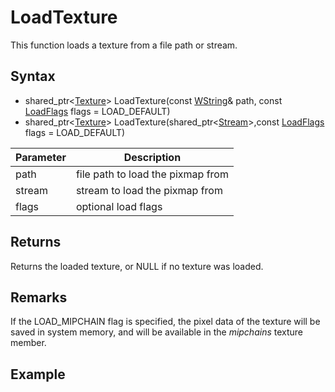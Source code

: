 # LoadTexture

This function loads a texture from a file path or stream.

## Syntax

- shared_ptr<[Texture](Texture.md)\> LoadTexture(const [WString](WString.md)& path, const [LoadFlags](Constants.md#LoadFlags) flags = LOAD_DEFAULT)
- shared_ptr<[Texture](Texture.md)\> LoadTexture(shared_ptr<[Stream](Stream.md)\>,const [LoadFlags](Constants.md#LoadFlags) flags = LOAD_DEFAULT)

| Parameter | Description |
|---|---|
| path | file path to load the pixmap from |
| stream | stream to load the pixmap from |
| flags | optional load flags |

## Returns

Returns the loaded texture, or NULL if no texture was loaded.

## Remarks

If the LOAD_MIPCHAIN flag is specified, the pixel data of the texture will be saved in system memory, and will be available in the *mipchains* texture member.


## Example

```c++

```
